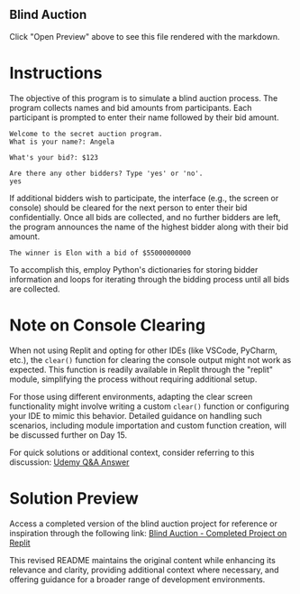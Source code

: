 ## Blind Auction

Click "Open Preview" above to see this file rendered with the markdown.

# Instructions

The objective of this program is to simulate a blind auction process. The program collects names and bid amounts from participants. Each participant is prompted to enter their name followed by their bid amount. 

```
Welcome to the secret auction program. 
What is your name?: Angela
```
```
What's your bid?: $123
```
```
Are there any other bidders? Type 'yes' or 'no'.
yes

```
If additional bidders wish to participate, the interface (e.g., the screen or console) should be cleared for the next person to enter their bid confidentially. Once all bids are collected, and no further bidders are left, the program announces the name of the highest bidder along with their bid amount.

```
The winner is Elon with a bid of $55000000000
```

To accomplish this, employ Python's dictionaries for storing bidder information and loops for iterating through the bidding process until all bids are collected.

# Note on Console Clearing

When not using Replit and opting for other IDEs (like VSCode, PyCharm, etc.), the `clear()` function for clearing the console output might not work as expected. This function is readily available in Replit through the "replit" module, simplifying the process without requiring additional setup.

For those using different environments, adapting the clear screen functionality might involve writing a custom `clear()` function or configuring your IDE to mimic this behavior. Detailed guidance on handling such scenarios, including module importation and custom function creation, will be discussed further on Day 15.

For quick solutions or additional context, consider referring to this discussion:
[Udemy Q&A Answer](https://www.udemy.com/course/100-days-of-code/learn/lecture/19279420#questions/16084076)

# Solution Preview

Access a completed version of the blind auction project for reference or inspiration through the following link: 
[Blind Auction - Completed Project on Replit](https://replit.com/@YousufKh/blind-auctionbidderprogram#main.py)

This revised README maintains the original content while enhancing its relevance and clarity, providing additional context where necessary, and offering guidance for a broader range of development environments.